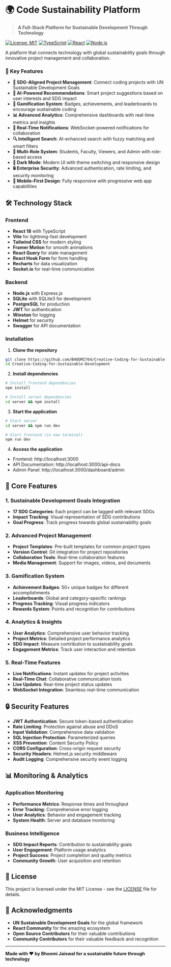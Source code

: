 ﻿# 🌍 Code Sustainability Platform

> **A Full-Stack Platform for Sustainable Development Through Technology**

[![License: MIT](https://img.shields.io/badge/License-MIT-yellow.svg)](https://opensource.org/licenses/MIT)
[![TypeScript](https://img.shields.io/badge/TypeScript-007ACC?logo=typescript&logoColor=white)](https://www.typescriptlang.org/)
[![React](https://img.shields.io/badge/React-20232A?logo=react&logoColor=61DAFB)](https://reactjs.org/)
[![Node.js](https://img.shields.io/badge/Node.js-43853D?logo=node.js&logoColor=white)](https://nodejs.org/)




A platform that connects technology with global sustainability goals through innovative project management and collaboration.

### 🚀 Key Features

- **🎯 SDG-Aligned Project Management**: Connect coding projects with UN Sustainable Development Goals
- **🤖 AI-Powered Recommendations**: Smart project suggestions based on user interests and SDG impact
- **🏅 Gamification System**: Badges, achievements, and leaderboards to encourage sustainable coding
- **📊 Advanced Analytics**: Comprehensive dashboards with real-time metrics and insights
- **🔔 Real-Time Notifications**: WebSocket-powered notifications for collaboration
- **🔍 Intelligent Search**: AI-enhanced search with fuzzy matching and smart filters
- **👥 Multi-Role System**: Students, Faculty, Viewers, and Admin with role-based access
- **🌙 Dark Mode**: Modern UI with theme switching and responsive design
- **🔒 Enterprise Security**: Advanced authentication, rate limiting, and security monitoring
- **📱 Mobile-First Design**: Fully responsive with progressive web app capabilities

## 🛠️ Technology Stack

### Frontend
- **React 18** with TypeScript
- **Vite** for lightning-fast development
- **Tailwind CSS** for modern styling
- **Framer Motion** for smooth animations
- **React Query** for state management
- **React Hook Form** for form handling
- **Recharts** for data visualization
- **Socket.io** for real-time communication

### Backend
- **Node.js** with Express.js
- **SQLite** with SQLite3 for development
- **PostgreSQL** for production
- **JWT** for authentication
- **Winston** for logging
- **Helmet** for security
- **Swagger** for API documentation




### Installation

1. **Clone the repository**
```bash
git clone https://github.com/BHOOMI764/Creative-Coding-for-Sustainable-Development.git
cd Creative-Coding-for-Sustainable-Development
```

2. **Install dependencies**
```bash
# Install frontend dependencies
npm install

# Install server dependencies
cd server && npm install
```

3. **Start the application**
```bash
# Start server
cd server && npm run dev

# Start frontend (in new terminal)
npm run dev
```

4. **Access the application**
- Frontend: http://localhost:3000
- API Documentation: http://localhost:3000/api-docs
- Admin Panel: http://localhost:3000/dashboard/admin

## 🎯 Core Features

### 1. Sustainable Development Goals Integration
- **17 SDG Categories**: Each project can be tagged with relevant SDGs
- **Impact Tracking**: Visual representation of SDG contributions
- **Goal Progress**: Track progress towards global sustainability goals

### 2. Advanced Project Management
- **Project Templates**: Pre-built templates for common project types
- **Version Control**: Git integration for project repositories
- **Collaboration Tools**: Real-time collaboration features
- **Media Management**: Support for images, videos, and documents

### 3. Gamification System
- **Achievement Badges**: 50+ unique badges for different accomplishments
- **Leaderboards**: Global and category-specific rankings
- **Progress Tracking**: Visual progress indicators
- **Rewards System**: Points and recognition for contributions

### 4. Analytics & Insights
- **User Analytics**: Comprehensive user behavior tracking
- **Project Metrics**: Detailed project performance analytics
- **SDG Impact**: Measure contribution to sustainability goals
- **Engagement Metrics**: Track user interaction and retention

### 5. Real-Time Features
- **Live Notifications**: Instant updates for project activities
- **Real-Time Chat**: Collaborative communication tools
- **Live Updates**: Real-time project status updates
- **WebSocket Integration**: Seamless real-time communication

## 🔒 Security Features

- **JWT Authentication**: Secure token-based authentication
- **Rate Limiting**: Protection against abuse and DDoS
- **Input Validation**: Comprehensive data validation
- **SQL Injection Protection**: Parameterized queries
- **XSS Prevention**: Content Security Policy
- **CORS Configuration**: Cross-origin request security
- **Security Headers**: Helmet.js security middleware
- **Audit Logging**: Comprehensive security event logging

## 📊 Monitoring & Analytics

### Application Monitoring
- **Performance Metrics**: Response times and throughput
- **Error Tracking**: Comprehensive error logging
- **User Analytics**: Behavior and engagement tracking
- **System Health**: Server and database monitoring

### Business Intelligence
- **SDG Impact Reports**: Contribution to sustainability goals
- **User Engagement**: Platform usage analytics
- **Project Success**: Project completion and quality metrics
- **Community Growth**: User acquisition and retention


## 📄 License

This project is licensed under the MIT License - see the [LICENSE](LICENSE) file for details.


## 🌟 Acknowledgments

- **UN Sustainable Development Goals** for the global framework
- **React Community** for the amazing ecosystem
- **Open Source Contributors** for their valuable contributions
- **Community Contributors** for their valuable feedback and recognition

---

**Made with ❤️ by Bhoomi Jaiswal for a sustainable future through technology**

